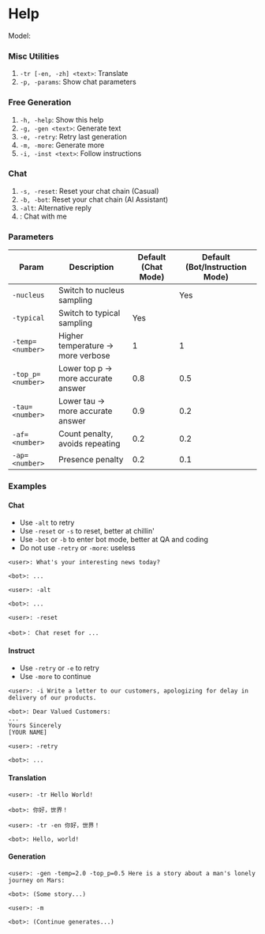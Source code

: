# Help
Model: <model>

### Misc Utilities
1. `-tr [-en, -zh] <text>`: Translate
2. `-p, -params`: Show chat parameters

### Free Generation
1. `-h, -help`: Show this help
2. `-g, -gen <text>`: Generate text
3. `-e, -retry`: Retry last generation
4. `-m, -more`: Generate more
6. `-i, -inst <text>`: Follow instructions

### Chat
1. `-s, -reset`: Reset your chat chain (Casual)
2. `-b, -bot`: Reset your chat chain (AI Assistant)
3. `-alt`: Alternative reply
4. <chat>: Chat with me

### Parameters
| Param             | Description                        | Default (Chat Mode) | Default (Bot/Instruction Mode) |
| ----------------- | ---------------------------------- | ------------------- | ------------------------------ |
| `-nucleus`        | Switch to nucleus sampling         |                     | Yes                            |
| `-typical`        | Switch to typical sampling         | Yes                 |
| `-temp=<number>`  | Higher temperature → more verbose  | 1                   | 1                              |
| `-top_p=<number>` | Lower top p → more accurate answer | 0.8                 | 0.5                            |
| `-tau=<number>`   | Lower tau → more accurate answer   | 0.9                 | 0.2                            |
| `-af=<number>`    | Count penalty, avoids repeating    | 0.2                 | 0.2                            |
| `-ap=<number>`    | Presence penalty                   | 0.2                 | 0.1                            |

### Examples
#### Chat
* Use `-alt` to retry
* Use `-reset` or `-s` to reset, better at chillin'
* Use `-bot` or `-b` to enter bot mode, better at QA and coding
* Do not use `-retry` or `-more`: useless

```
<user>: What's your interesting news today?

<bot>: ...

<user>: -alt

<bot>: ...

<user>: -reset

<bot>： Chat reset for ...
```

#### Instruct
* Use `-retry` or `-e` to retry
* Use `-more` to continue

```
<user>: -i Write a letter to our customers, apologizing for delay in delivery of our products.

<bot>: Dear Valued Customers:
...
Yours Sincerely
[YOUR NAME]

<user>: -retry

<bot>: ...
```

#### Translation
```
<user>: -tr Hello World!

<bot>: 你好，世界！

<user>: -tr -en 你好，世界！

<bot>: Hello, world!
```

#### Generation
```
<user>: -gen -temp=2.0 -top_p=0.5 Here is a story about a man's lonely journey on Mars:

<bot>: (Some story...)

<user>: -m

<bot>: (Continue generates...)
```